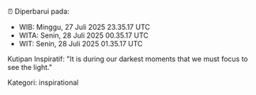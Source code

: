 ⏰ Diperbarui pada:
- WIB: Minggu, 27 Juli 2025 23.35.17 UTC
- WITA: Senin, 28 Juli 2025 00.35.17 UTC
- WIT: Senin, 28 Juli 2025 01.35.17 UTC

Kutipan Inspiratif:
"It is during our darkest moments that we must focus to see the light."


Kategori: inspirational

